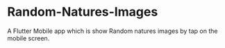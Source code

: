 # Random-Natures-Images
A Flutter Mobile app which is show Random natures images by tap on the mobile screen.
